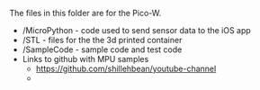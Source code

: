 The files in this folder are for the Pico-W.

- /MicroPython - code used to send sensor data to the iOS app
- /STL - files for the the 3d printed container
- /SampleCode - sample code and test code
- Links to github with MPU samples 
    - https://github.com/shillehbean/youtube-channel
    -
